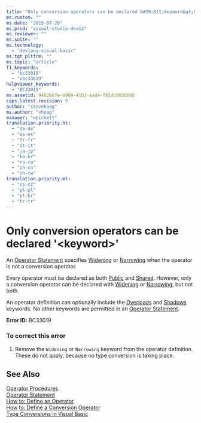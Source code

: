 ```yaml
---
title: "Only conversion operators can be declared &#39;&lt;keyword&gt;&#39; | Microsoft Docs"
ms.custom: ""
ms.date: "2015-07-20"
ms.prod: "visual-studio-dev14"
ms.reviewer: ""
ms.suite: ""
ms.technology: 
  - "devlang-visual-basic"
ms.tgt_pltfrm: ""
ms.topic: "article"
f1_keywords: 
  - "bc33019"
  - "vbc33019"
helpviewer_keywords: 
  - "BC33019"
ms.assetid: 946266fe-a909-41b1-aad4-f85dc8050b88
caps.latest.revision: 9
author: "stevehoag"
ms.author: "shoag"
manager: "wpickett"
translation.priority.ht: 
  - "de-de"
  - "es-es"
  - "fr-fr"
  - "it-it"
  - "ja-jp"
  - "ko-kr"
  - "ru-ru"
  - "zh-cn"
  - "zh-tw"
translation.priority.mt: 
  - "cs-cz"
  - "pl-pl"
  - "pt-br"
  - "tr-tr"
---
```

# Only conversion operators can be declared &#39;&lt;keyword&gt;&#39;
An [Operator Statement](/dotnet/visual-basic/language-reference/statements/operator-statement) specifies [Widening](/dotnet/visual-basic/language-reference/modifiers/widening) or [Narrowing](/dotnet/visual-basic/language-reference/modifiers/narrowing) when the operator is not a conversion operator.  
  
 Every operator must be declared as both [Public](/dotnet/visual-basic/language-reference/modifiers/public) and [Shared](/dotnet/visual-basic/language-reference/modifiers/shared). However, only a conversion operator can be declared with [Widening](/dotnet/visual-basic/language-reference/modifiers/widening) or [Narrowing](/dotnet/visual-basic/language-reference/modifiers/narrowing), but not both.  
  
 An operator definition can optionally include the [Overloads](/dotnet/visual-basic/language-reference/modifiers/overloads) and [Shadows](/dotnet/visual-basic/language-reference/modifiers/shadows) keywords. No other keywords are permitted in an [Operator Statement](/dotnet/visual-basic/language-reference/statements/operator-statement).  
  
 **Error ID:** BC33019  
  
### To correct this error  
  
1.  Remove the `Widening` or `Narrowing` keyword from the operator definition. These do not apply, because no type conversion is taking place.  
  
## See Also  
 [Operator Procedures](/dotnet/visual-basic/language-reference/procedures/operator-procedures)   
 [Operator Statement](/dotnet/visual-basic/language-reference/statements/operator-statement)   
 [How to: Define an Operator](../Topic/How%20to:%20Define%20an%20Operator%20\(Visual%20Basic\).md)   
 [How to: Define a Conversion Operator](../Topic/How%20to:%20Define%20a%20Conversion%20Operator%20\(Visual%20Basic\).md)   
 [Type Conversions in Visual Basic](/dotnet/visual-basic/programming-guide/language-features/data-types/type-conversions)